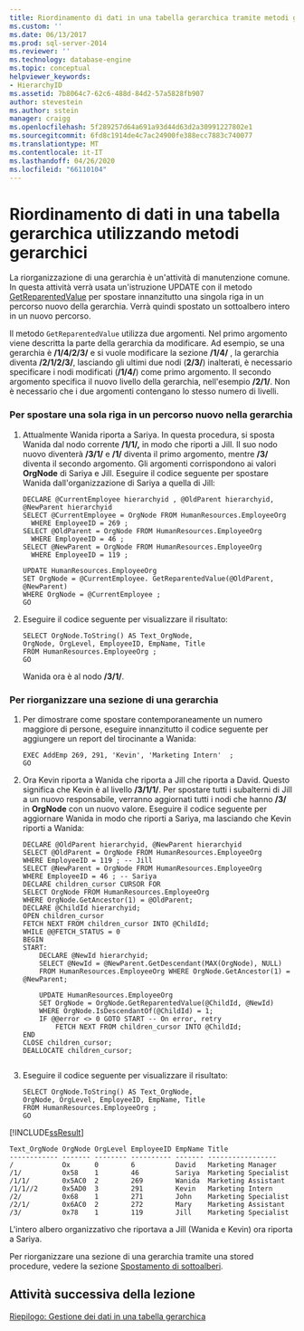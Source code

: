 ```yaml
---
title: Riordinamento di dati in una tabella gerarchica tramite metodi gerarchici | Microsoft Docs
ms.custom: ''
ms.date: 06/13/2017
ms.prod: sql-server-2014
ms.reviewer: ''
ms.technology: database-engine
ms.topic: conceptual
helpviewer_keywords:
- HierarchyID
ms.assetid: 7b8064c7-62c6-488d-84d2-57a5828fb907
author: stevestein
ms.author: sstein
manager: craigg
ms.openlocfilehash: 5f289257d64a691a93d44d63d2a30991227802e1
ms.sourcegitcommit: 6fd8c1914de4c7ac24900fe388ecc7883c740077
ms.translationtype: MT
ms.contentlocale: it-IT
ms.lasthandoff: 04/26/2020
ms.locfileid: "66110104"
---
```

# <a name="reordering-data-in-a-hierarchical-table-using-hierarchical-methods"></a>Riordinamento di dati in una tabella gerarchica utilizzando metodi gerarchici
  La riorganizzazione di una gerarchia è un'attività di manutenzione comune. In questa attività verrà usata un'istruzione UPDATE con il metodo [GetReparentedValue](/sql/t-sql/data-types/getreparentedvalue-database-engine) per spostare innanzitutto una singola riga in un percorso nuovo della gerarchia. Verrà quindi spostato un sottoalbero intero in un nuovo percorso.  
  
 Il metodo `GetReparentedValue` utilizza due argomenti. Nel primo argomento viene descritta la parte della gerarchia da modificare. Ad esempio, se una gerarchia è **/1/4/2/3/** e si vuole modificare la sezione **/1/4/** , la gerarchia diventa **/2/1/2/3/**, lasciando gli ultimi due nodi (**2/3/**) inalterati, è necessario specificare i nodi modificati (**/1/4/**) come primo argomento. Il secondo argomento specifica il nuovo livello della gerarchia, nell'esempio **/2/1/**. Non è necessario che i due argomenti contengano lo stesso numero di livelli.  
  
### <a name="to-move-a-single-row-to-a-new-location-in-the-hierarchy"></a>Per spostare una sola riga in un percorso nuovo nella gerarchia  
  
1.  Attualmente Wanida riporta a Sariya. In questa procedura, si sposta Wanida dal nodo corrente **/1/1/,** in modo che riporti a Jill. Il suo nodo nuovo diventerà **/3/1/** e **/1/** diventa il primo argomento, mentre **/3/** diventa il secondo argomento. Gli argomenti corrispondono ai valori **OrgNode** di Sariya e Jill. Eseguire il codice seguente per spostare Wanida dall'organizzazione di Sariya a quella di Jill:  
  
    ```  
    DECLARE @CurrentEmployee hierarchyid , @OldParent hierarchyid, @NewParent hierarchyid  
    SELECT @CurrentEmployee = OrgNode FROM HumanResources.EmployeeOrg  
      WHERE EmployeeID = 269 ;   
    SELECT @OldParent = OrgNode FROM HumanResources.EmployeeOrg  
      WHERE EmployeeID = 46 ;   
    SELECT @NewParent = OrgNode FROM HumanResources.EmployeeOrg  
      WHERE EmployeeID = 119 ;   
  
    UPDATE HumanResources.EmployeeOrg  
    SET OrgNode = @CurrentEmployee. GetReparentedValue(@OldParent, @NewParent)   
    WHERE OrgNode = @CurrentEmployee ;  
    GO  
    ```  
  
2.  Eseguire il codice seguente per visualizzare il risultato:  
  
    ```  
    SELECT OrgNode.ToString() AS Text_OrgNode,   
    OrgNode, OrgLevel, EmployeeID, EmpName, Title   
    FROM HumanResources.EmployeeOrg ;  
    GO  
    ```  
  
     Wanida ora è al nodo **/3/1/**.  
  
### <a name="to-reorganize-a-section-of-a-hierarchy"></a>Per riorganizzare una sezione di una gerarchia  
  
1.  Per dimostrare come spostare contemporaneamente un numero maggiore di persone, eseguire innanzitutto il codice seguente per aggiungere un report del tirocinante a Wanida:  
  
    ```  
    EXEC AddEmp 269, 291, 'Kevin', 'Marketing Intern'  ;  
    GO  
    ```  
  
2.  Ora Kevin riporta a Wanida che riporta a Jill che riporta a David. Questo significa che Kevin è al livello **/3/1/1/**. Per spostare tutti i subalterni di Jill a un nuovo responsabile, verranno aggiornati tutti i nodi che hanno **/3/** in **OrgNode** con un nuovo valore. Eseguire il codice seguente per aggiornare Wanida in modo che riporti a Sariya, ma lasciando che Kevin riporti a Wanida:  
  
    ```  
    DECLARE @OldParent hierarchyid, @NewParent hierarchyid  
    SELECT @OldParent = OrgNode FROM HumanResources.EmployeeOrg  
    WHERE EmployeeID = 119 ; -- Jill  
    SELECT @NewParent = OrgNode FROM HumanResources.EmployeeOrg  
    WHERE EmployeeID = 46 ; -- Sariya  
    DECLARE children_cursor CURSOR FOR  
    SELECT OrgNode FROM HumanResources.EmployeeOrg  
    WHERE OrgNode.GetAncestor(1) = @OldParent;  
    DECLARE @ChildId hierarchyid;  
    OPEN children_cursor  
    FETCH NEXT FROM children_cursor INTO @ChildId;  
    WHILE @@FETCH_STATUS = 0  
    BEGIN  
    START:  
        DECLARE @NewId hierarchyid;  
        SELECT @NewId = @NewParent.GetDescendant(MAX(OrgNode), NULL)  
        FROM HumanResources.EmployeeOrg WHERE OrgNode.GetAncestor(1) = @NewParent;  
  
        UPDATE HumanResources.EmployeeOrg  
        SET OrgNode = OrgNode.GetReparentedValue(@ChildId, @NewId)  
        WHERE OrgNode.IsDescendantOf(@ChildId) = 1;  
        IF @@error <> 0 GOTO START -- On error, retry  
            FETCH NEXT FROM children_cursor INTO @ChildId;  
    END  
    CLOSE children_cursor;  
    DEALLOCATE children_cursor;  
  
    ```  
  
3.  Eseguire il codice seguente per visualizzare il risultato:  
  
    ```  
    SELECT OrgNode.ToString() AS Text_OrgNode,   
    OrgNode, OrgLevel, EmployeeID, EmpName, Title   
    FROM HumanResources.EmployeeOrg ;  
    GO  
    ```  
  
 [!INCLUDE[ssResult](../../includes/ssresult-md.md)]  
  
```  
Text_OrgNode OrgNode OrgLevel EmployeeID EmpName Title  
------------ ------- -------- ---------- ------- -----------------  
/            Ox      0        6          David   Marketing Manager  
/1/          0x58    1        46         Sariya  Marketing Specialist  
/1/1/        0x5AC0  2        269        Wanida  Marketing Assistant  
/1/1//2      0x5AD0  3        291        Kevin   Marketing Intern  
/2/          0x68    1        271        John    Marketing Specialist  
/2/1/        0x6AC0  2        272        Mary    Marketing Assistant  
/3/          0x78    1        119        Jill    Marketing Specialist  
```  
  
 L'intero albero organizzativo che riportava a Jill (Wanida e Kevin) ora riporta a Sariya.  
  
 Per riorganizzare una sezione di una gerarchia tramite una stored procedure, vedere la sezione [Spostamento di sottoalberi](../hierarchical-data-sql-server.md#BKMK_MovingSubtrees).  
  
## <a name="next-task-in-lesson"></a>Attività successiva della lezione  
 [Riepilogo: Gestione dei dati in una tabella gerarchica](lesson-2-5-summary-managing-data-in-a-hierarchical-table.md)  
  
  

